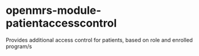 openmrs-module-patientaccesscontrol
================================

Provides additional access control for patients, based on role and enrolled program/s
